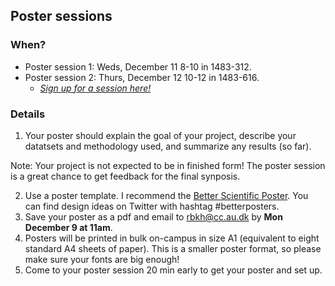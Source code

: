 Poster sessions
---------------------

### When? 
* Poster session 1: Weds, December 11 8-10 in 1483-312. 
* Poster session 2: Thurs, December 12 10-12 in 1483-616. 
  * *[Sign up for a session here!](https://docs.google.com/spreadsheets/d/1x1DEHNTNg68XRAAn8EjmcxFC4E0iHaGjA8roOsbFybA/edit?fbclid=IwAR1isYVs2axFDZF3YLj6AwIAbFub3egM7kjRDND6Icx108HkktjIknWs_Cg#gid=0)*
  
### Details

1. Your poster should explain the goal of your project, describe your datatsets and methodology used, and summarize any results (so far). 

Note: Your project is not expected to be in finished form! The poster session is a great chance to get feedback for the final synposis.

2. Use a poster template. I recommend the [Better Scientific Poster](https://osf.io/ef53g/). You can find design ideas on Twitter with hashtag \#betterposters. 
3. Save your poster as a pdf and email to rbkh@cc.au.dk by **Mon December 9 at 11am**. 
4. Posters will be printed in bulk on-campus in size A1 (equivalent to eight standard A4 sheets of paper). This is a smaller poster format, so please make sure your fonts are big enough! 
5. Come to your poster session 20 min early to get your poster and set up. 
